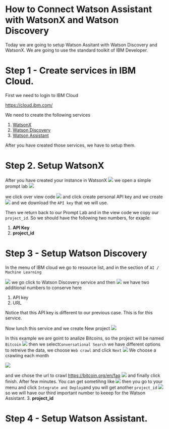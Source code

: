 # How to Connect Watson Assistant with WatsonX and Watson Discovery

Today we are going to setup Watson Assitant with Watson Discovery and WatsonX.
We are going to use the standard toolkit of IBM Developer.

# Step 1 - Create services in IBM Cloud.
First we need to login to IBM Cloud

https://cloud.ibm.com/

We need to create the following services
1. [WatsonX](https://www.ibm.com/watsonx?)
2. [Watson Discovery](https://www.ibm.com/products/watson-discovery)
3. [Watson Assistant](https://cloud.ibm.com/catalog/services/watson-assistant)

After you have created those services, we have to setup them.

# Step 2. Setup WatsonX
After you have created your instance in WatsonX
![](assets/20230808211802.png)
we open a simple prompt lab
![](assets/20230808212344.png)

we click over view code
![](assets/20230808212502.png)
and click create personal API key
and we create
![](assets/20230808213210.png)
and we download the `API key` that we will use.

Then we return back to our Prompt Lab and in the view code we copy our 
`project_id`.
So we should have the following two numbers, for exaple:

1. **API Key**
2. **project_id**
   
# Step 3 - Setup Watson Discovery
In the menu of IBM cloud we go to resource list, and in the section of
`AI / Machine Learning`

![](assets/20230808214104.png)
we go click to Watson Discovery service and then
![](assets/20230808214243.png)
we have two additional numbers to conserve here
1. API key
2. URL

Notice that this API key is different to our previous case. This is for this service.

Now lunch this service and we create New project
![](assets/20230808214539.png)

In this example we are goint to analize Bitcoins, so the project will be named `Bitcoin`
![](assets/20230808214617.png)
then we select`Conversational Search`
we have different options to retreive the data, we choose `Web crawl` and click `Next`
![](assets/20230808214827.png)
We choose a crawling each month

![](assets/20230808215007.png)

and we chose the url to crawl
https://bitcoin.org/en/faq
![](assets/20230808215030.png)
and finally click finish.
After few minutes. You can get sometihng like
![](assets/20230808215134.png)
then you go to your menu and click `Integrate and Deploy`and you will get another `project_id`
![](assets/20230808215249.png)
so we will have our third important number to keeep for the Watson Assistant.
3. **project_id**

# Step 4 - Setup Watson Assistant.
